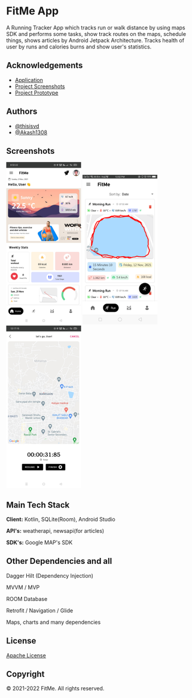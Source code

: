 # FitMe App 

A Running Tracker App which tracks run or walk distance by using maps SDK and performs some tasks, show track routes on the maps, schedule things, shows articles by Android Jetpack Architecture. Tracks health of user by runs and calories burns and show user's statistics. 

## Acknowledgements

 - [Application](https://drive.google.com/file/d/1p6hjeiv-s0VnIPDIBnorvsG0JVkT6YKb/view)
 - [Project Screenshots](https://drive.google.com/drive/folders/1ux5hInwdHCKFBLXxt1ALX_d8Nsd6Sswo?usp=sharing)
 - [Project Prototype](https://drive.google.com/file/d/1v39jWIhYB0mf8neDXWUhti9UclUm3Hvc/view?usp=sharing)
 

## Authors

- [@thisisvd](https://github.com/thisisvd)
- [@Akash1308](https://github.com/Akash1308)

## Screenshots

<p float="left">
<img src="app/src/main/res/drawable/screenshot_001.jpg" width="200">
<img src="app/src/main/res/drawable/screenshot_002.png" width="200">
<img src="app/src/main/res/drawable/screenshot_003.jpg" width="200">
</p>
 
## Main Tech Stack

**Client:** Kotlin, SQLite(Room), Android Studio

**API's:** weatherapi, newsapi(for articles)

**SDK's:** Google MAP's SDK

## Other Dependencies and all

Dagger Hilt (Dependency Injection)

MVVM / MVP

ROOM Database

Retrofit / Navigation / Glide

Maps, charts and many dependencies
## License

[Apache License](https://github.com/thisisvd/FitMe-App/blob/master/LICENSE)


## Copyright

© 2021-2022 FitMe. All rights reserved.
